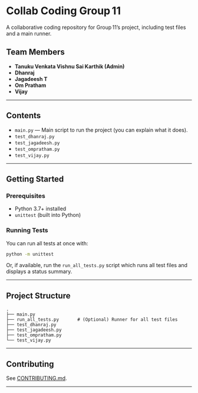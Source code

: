# Collab Coding Group 11

A collaborative coding repository for Group 11’s project, including test files and a main runner.

## Team Members
- **Tanuku Venkata Vishnu Sai Karthik (Admin)**
- **Dhanraj**
- **Jagadeesh T**
- **Om Pratham**
- **Vijay**

---
## Contents
- `main.py` — Main script to run the project (you can explain what it does).
- `test_dhanraj.py`  
- `test_jagadeesh.py`  
- `test_ompratham.py`  
- `test_vijay.py`

---

## Getting Started

### Prerequisites
- Python 3.7+ installed  
- `unittest` (built into Python)

### Running Tests
You can run all tests at once with:
```bash
python -m unittest
```
Or, if available, run the `run_all_tests.py` script which runs all test files and displays a status summary.

---

## Project Structure

```
.
├── main.py
├── run_all_tests.py       # (Optional) Runner for all test files
├── test_dhanraj.py
├── test_jagadeesh.py
├── test_ompratham.py
└── test_vijay.py
```

---

## Contributing

See [CONTRIBUTING.md](CONTRIBUTING.md).

---
